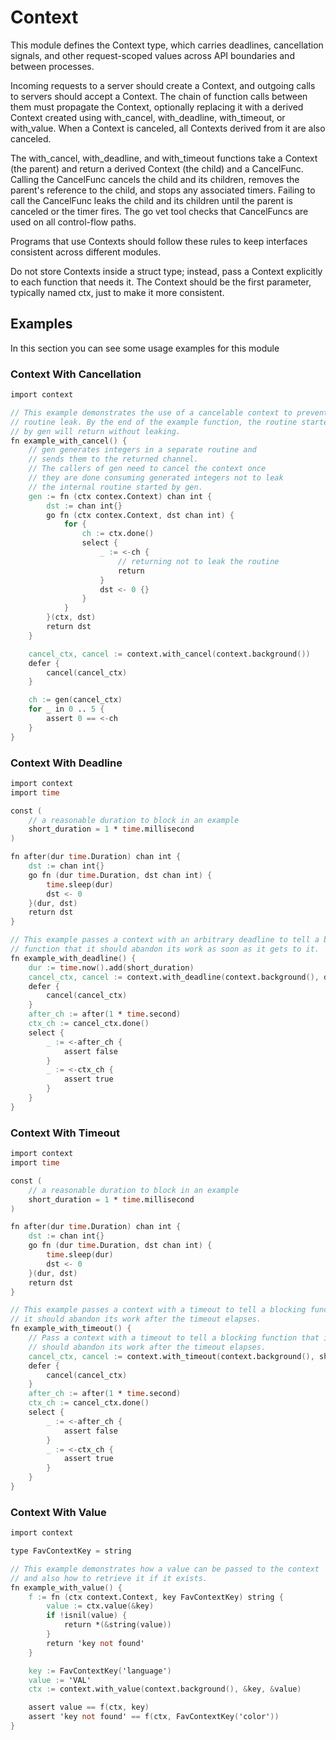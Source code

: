 # Context

This module defines the Context type, which carries deadlines, cancellation signals, and other request-scoped values across API boundaries and between processes.

Incoming requests to a server should create a Context, and outgoing calls to servers should accept a Context. The chain of function calls between them must propagate the Context, optionally replacing it with a derived Context created using with_cancel, with_deadline, with_timeout, or with_value. When a Context is canceled, all Contexts derived from it are also canceled.

The with_cancel, with_deadline, and with_timeout functions take a Context (the parent) and return a derived Context (the child) and a CancelFunc. Calling the CancelFunc cancels the child and its children, removes the parent's reference to the child, and stops any associated timers. Failing to call the CancelFunc leaks the child and its children until the parent is canceled or the timer fires. The go vet tool checks that CancelFuncs are used on all control-flow paths.

Programs that use Contexts should follow these rules to keep interfaces consistent across different modules.

Do not store Contexts inside a struct type; instead, pass a Context explicitly to each function that needs it. The Context should be the first parameter, typically named ctx, just to make it more consistent.

## Examples

In this section you can see some usage examples for this module

### Context With Cancellation

```v
import context

// This example demonstrates the use of a cancelable context to prevent a
// routine leak. By the end of the example function, the routine started
// by gen will return without leaking.
fn example_with_cancel() {
	// gen generates integers in a separate routine and
	// sends them to the returned channel.
	// The callers of gen need to cancel the context once
	// they are done consuming generated integers not to leak
	// the internal routine started by gen.
	gen := fn (ctx contex.Context) chan int {
		dst := chan int{}
		go fn (ctx contex.Context, dst chan int) {
			for {
				ch := ctx.done()
				select {
					_ := <-ch {
						// returning not to leak the routine
						return
					}
					dst <- 0 {}
				}
			}
		}(ctx, dst)
		return dst
	}

	cancel_ctx, cancel := context.with_cancel(context.background())
	defer {
		cancel(cancel_ctx)
	}

	ch := gen(cancel_ctx)
	for _ in 0 .. 5 {
		assert 0 == <-ch
	}
}
```

### Context With Deadline

```v
import context
import time

const (
	// a reasonable duration to block in an example
	short_duration = 1 * time.millisecond
)

fn after(dur time.Duration) chan int {
	dst := chan int{}
	go fn (dur time.Duration, dst chan int) {
		time.sleep(dur)
		dst <- 0
	}(dur, dst)
	return dst
}

// This example passes a context with an arbitrary deadline to tell a blocking
// function that it should abandon its work as soon as it gets to it.
fn example_with_deadline() {
	dur := time.now().add(short_duration)
	cancel_ctx, cancel := context.with_deadline(context.background(), dur)
	defer {
		cancel(cancel_ctx)
	}
	after_ch := after(1 * time.second)
	ctx_ch := cancel_ctx.done()
	select {
		_ := <-after_ch {
			assert false
		}
		_ := <-ctx_ch {
			assert true
		}
	}
}
```

### Context With Timeout

```v
import context
import time

const (
	// a reasonable duration to block in an example
	short_duration = 1 * time.millisecond
)

fn after(dur time.Duration) chan int {
	dst := chan int{}
	go fn (dur time.Duration, dst chan int) {
		time.sleep(dur)
		dst <- 0
	}(dur, dst)
	return dst
}

// This example passes a context with a timeout to tell a blocking function that
// it should abandon its work after the timeout elapses.
fn example_with_timeout() {
	// Pass a context with a timeout to tell a blocking function that it
	// should abandon its work after the timeout elapses.
	cancel_ctx, cancel := context.with_timeout(context.background(), short_duration)
	defer {
		cancel(cancel_ctx)
	}
	after_ch := after(1 * time.second)
	ctx_ch := cancel_ctx.done()
	select {
		_ := <-after_ch {
			assert false
		}
		_ := <-ctx_ch {
			assert true
		}
	}
}
```

### Context With Value

```v
import context

type FavContextKey = string

// This example demonstrates how a value can be passed to the context
// and also how to retrieve it if it exists.
fn example_with_value() {
	f := fn (ctx context.Context, key FavContextKey) string {
		value := ctx.value(&key)
		if !isnil(value) {
			return *(&string(value))
		}
		return 'key not found'
	}

	key := FavContextKey('language')
	value := 'VAL'
	ctx := context.with_value(context.background(), &key, &value)

	assert value == f(ctx, key)
	assert 'key not found' == f(ctx, FavContextKey('color'))
}
```
